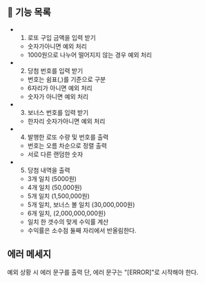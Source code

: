 ## 🚀 기능 목록

- 1. 로또 구입 금액을 입력 받기
  - 숫자가아니면 예외 처리
  - 1000원으로 나누어 떨어지지 않는 경우 예외 처리
- 2. 당첨 번호를 입력 받기 
  - 번호는 쉼표(,)를 기준으로 구분
  - 6자리가 아니면 예외 처리
  - 숫자가 아니면 예외 처리
- 3. 보너스 번호를 입력 받기
  - 한자리 숫자가아니면 예외 처리
- 4. 발행한 로또 수량 및 번호를 출력
  - 번호는 오름 차순으로 정렬 출력
  - 서로 다른 랜덤한 숫자
- 5. 당첨 내역을 출력
  - 3개 일치 (5000원)
  - 4개 일치 (50,000원)
  - 5개 일치 (1,500,000원)
  - 5개 일치, 보너스 볼 일치 (30,000,000원)
  - 6개 일치, (2,000,000,000원)
  - 일치 한 갯수의 맞게 수익률 계산
  - 수익률은 소수점 둘째 자리에서 반올림한다.

## 에러 메세지 
예외 상황 시 에러 문구를 출력 단, 에러 문구는 "[ERROR]"로 시작해야 한다. 